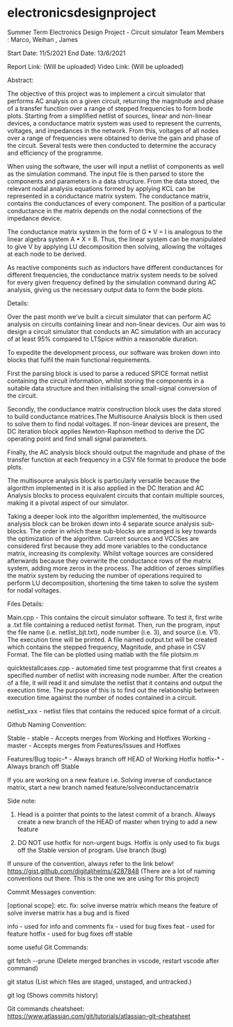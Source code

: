 # electronicsdesignproject
Summer Term Electronics Design Project - Circuit simulator
Team Members : Marco, Weihan , James

Start Date: 11/5/2021
End Date: 13/6/2021

Report Link: (Will be uploaded)
Video Link: (Will be uploaded)

Abstract: 

The objective of this project was to implement a circuit simulator that performs AC analysis on a given circuit, 
returning the magnitude and phase of a transfer function over a range of stepped frequencies to form bode plots. 
Starting from a simplified netlist of sources, linear and non-linear devices, a conductance matrix system was 
used to represent the currents, voltages, and impedances in the network. From this, voltages of all nodes over 
a range of frequencies were obtained to derive the gain and phase of the circuit. Several tests were then conducted 
to determine the accuracy and efficiency of the programme. 

When using the software, the user will input a netlist of components as well as the simulation command. The input file
is then parsed to store the components and parameters in a data structure. From the data stored, the relevant nodal 
analysis equations formed by applying KCL can be represented in a conductance matrix system. The conductance matrix,
contains the conductances of every component. The position of a particular conductance in the matrix depends on the 
nodal connections of the impedance device.

The conductance matrix system in the form of G • V = I is analogous to the linear algebra system A • X = B. Thus, 
the linear system can be manipulated to give V by applying LU decomposition then solving, allowing the voltages at 
each node to be derived.

As reactive components such as inductors have different conductances for different frequencies, the conductance matrix
system needs to be solved for every given frequency defined by the simulation command during AC analysis, giving us the
necessary output data to form the bode plots.

Details:

Over the past month we’ve built a circuit simulator that can perform AC analysis on circuits containing linear and non-linear devices. 
Our aim was to design a circuit simulator that conducts an AC simulation with an accuracy of at least 95% compared to LTSpice within 
a reasonable duration.

To expedite the development process, our software was broken down into blocks that fulfil the main functional requirements. 

First the parsing block is used to parse a reduced SPICE format netlist containing the circuit information, whilst storing the 
components in a suitable data structure and then initialising the small-signal conversion of the circuit.

Secondly, the conductance matrix construction block uses the data stored to build conductance matrices.The Multisource Analysis block 
is then used to solve them to find nodal voltages.
If non-linear devices are present, the DC iteration block applies Newton-Raphson method to derive the DC operating point and find 
small signal parameters.

Finally, the AC analysis block should output the magnitude and phase of the transfer function at each 
frequency in a CSV file format to produce the bode plots. 
 
The multisource analysis block is particularly versatile because the algorithm implemented in it is also applied in the DC Iteration
and AC Analysis blocks to process equivalent circuits that contain multiple sources, making it a pivotal aspect of our simulator. 

Taking a deeper look into the algorithm implemented, the multisource analysis block can be broken down into 4 separate source analysis 
sub-blocks. The order in which these sub-blocks are arranged is key towards the optimization of the algorithm. Current sources and VCCSes 
are considered first because they add more variables to the conductance matrix, increasing its complexity. Whilst voltage sources are 
considered afterwards because they overwrite the conductance rows of the matrix system, adding more zeros in the process. The addition 
of zeroes simplifies the matrix system by reducing the number of operations required to perform LU decomposition, shortening the time 
taken to solve the system for nodal voltages.




Files Details:

Main.cpp - This contains the circuit simulator software. To test it, first write a .txt file containing a reduced netlist format.
Then, run the program, input the file name (i.e. netlist_bjt.txt), node number (i.e. 3), and source (i.e. V1).
The execution time will be printed. A file named output.txt will be created which contains the stepped frequency, 
Magnitude, and phase in CSV Format. The file can be plotted using matlab with the file plotsim.m

quicktestallcases.cpp - automated time test programme that first creates a specified number of netlist with increasing node number. 
After the creation of a file, it will read it and simulate the netlist that it contains and output the execution time. The purpose
of this is to find out the relationship between execution time against the number of nodes contained in a circuit. 

netlist_xxx - netlist files that contains the reduced spice format of a circuit.














Github Naming Convention:

Stable - stable	- Accepts merges from Working and Hotfixes
Working - master - Accepts merges from Features/Issues and Hotfixes

Features/Bug topic-* - Always branch off HEAD of Working
Hotfix	hotfix-*	- Always branch off Stable

If you are working on a new feature i.e. Solving inverse of conductance matrix, start a new branch named feature/solveconductancematrix 

Side note:
1. Head is a pointer that points to the latest commit of a branch. Always create a new branch of the HEAD of master when trying to add a new feature

2. DO NOT use hotfix for non-urgent bugs. Hotfix is only used to fix bugs off the Stable version of program. Use branch (bug)

If unsure of the convention, always refer to the link below!
https://gist.github.com/digitaljhelms/4287848
(There are a lot of naming conventions out there. This is the one we are using for this project)



Commit Messages convention:

<type>[optional scope]:<description>
etc. fix: solve inverse matrix
which means the feature of solve inverse matrix has a bug and is fixed

info - used for info and comments
fix - used for bug fixes
feat - used for feature
hotfix - used for bug fixes off stable


some useful Git Commands:

git fetch --prune (Delete merged branches in vscode, restart vscode after command)

git status (List which files are staged, unstaged, and untracked.)

git log (Shows commits history)

Git commands cheatsheet:
https://www.atlassian.com/git/tutorials/atlassian-git-cheatsheet


